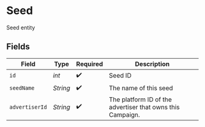 # Seed

Seed entity


## Fields

| Field                                                      | Type                                                       | Required                                                   | Description                                                |
| ---------------------------------------------------------- | ---------------------------------------------------------- | ---------------------------------------------------------- | ---------------------------------------------------------- |
| `id`                                                       | *int*                                                      | :heavy_check_mark:                                         | Seed ID                                                    |
| `seedName`                                                 | *String*                                                   | :heavy_check_mark:                                         | The name of this seed                                      |
| `advertiserId`                                             | *String*                                                   | :heavy_check_mark:                                         | The platform ID of the advertiser that owns this Campaign. |